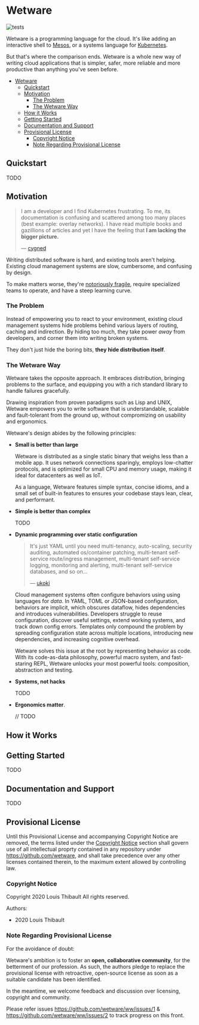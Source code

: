 # Wetware

![tests](https://github.com/wetware/ww/workflows/Go/badge.svg)

Wetware is a programming language for the cloud.  It's like adding an interactive shell to [Mesos](https://mesos.apache.org/), or a systems language for [Kubernetes](https://kubernetes.io/).

But that's where the comparison ends.  Wetware is a whole new way of writing cloud applications that is simpler, safer, more reliable and more productive than anything you've seen before.

- [Wetware](#wetware)
  - [Quickstart](#quickstart)
  - [Motivation](#motivation)
    - [The Problem](#the-problem)
    - [The Wetware Way](#the-wetware-way)
  - [How it Works](#how-it-works)
  - [Getting Started](#getting-started)
  - [Documentation and Support](#documentation-and-support)
  - [Provisional License](#provisional-license)
    - [Copyright Notice](#copyright-notice)
    - [Note Regarding Provisional License](#note-regarding-provisional-license)

## Quickstart

TODO

<!-- See our official [Getting Started](https://wetware.dev/quickstart) guide if this is your first time working with Wetware.

For all other documentation, including installation, worked examples, and support, refer to the [documentation section](#documentation-and-support).

[Try it](https://wetware.dev/try) in your browser. -->

## Motivation

>I am a developer and I find Kubernetes frustrating. To me, its documentation is confusing and scattered among too many places (best example: overlay networks). I have read multiple books and gazillions of articles and yet I have the feeling that **I am lacking the bigger picture.**
>
>    — [cygned](https://news.ycombinator.com/item?id=18955326)

Writing distributed software is hard, and existing tools aren't helping.  Existing cloud management systems are slow, cumbersome, and confusing by design.

To make matters worse, they're [notoriously fragile](https://k8s.af/), require specialized teams to operate, and have a steep learning curve.

### The Problem

Instead of empowering you to react to your environment, existing cloud management systems hide problems behind various layers of routing, caching and indirection.  By hiding too much, they take power *away* from developers, and corner them into writing broken systems.

They don't just hide the boring bits, **they hide distribution itself**.

### The Wetware Way

Wetware takes the opposite approach.  It embraces distribution, bringing problems to the surface, and equipping you with a rich standard library to handle failures gracefully.

Drawing inspiration from proven paradigms such as Lisp and UNIX, Wetware empowers you to write software that is understandable, scalable and fault-tolerant from the ground up, without compromizing on usability and ergonomics.

Wetware's design abides by the following principles:

- **Small is better than large**

  Wetware is distributed as a single static binary that weighs less than a mobile app.  It uses network connections sparingly, employs low-chatter protocols, and is optimized for small CPU and memory usage, making it ideal for datacenters as well as IoT.

  As a language, Wetware features simple syntax, concise idioms, and a small set of built-in features to ensures your codebase stays lean, clear, and performant.
  
- **Simple is better than complex**
  
  TODO

  <!-- // handful of moving parts => understandable/adoptable by all -->

  <!-- With airtight abstractions and only a handful of moving parts, Wetware is understandable and adoptable by all. -->


<!-- - **Libraries, not frameworks**   -->
  
- **Dynamic programming over static configuration**

  >It's just YAML until you need multi-tenancy, auto-scaling, security auditing, automated os/container patching, multi-tenant self-service route/ingress management, multi-tenant self-service logging, monitoring and alerting, multi-tenant self-service databases, and so on...
  >
  > — [ukoki](https://news.ycombinator.com/item?id=18963198)

  Cloud management systems often configure behaviors using using languages for _data_.  In YAML, TOML or JSON-based configuration, behaviors are implicit, which obscures dataflow, hides dependencies and introduces vulnerabilities.  Developers struggle to reuse configuration, discover useful settings, extend working systems, and track down config errors.  Templates only compound the problem by spreading configuration state across multiple locations, introducing new dependencies, and increasing cognitive overhead.
  
  Wetware solves this issue at the root by representing behavior as code.  With its code-as-data philosophy, powerful macro system, and fast-staring REPL, Wetware unlocks your most powerful tools:  composition, abstraction and testing.
  
- **Systems, not hacks**

  TODO

  <!-- // harmony, symbiosis, gestalt, data-layer as unification



  Wetware combines multiple technologies that complement each other.

  Wetware's peer-to-peer cluster protocol is self-healing and [antifragile](https://en.wikipedia.org/wiki/Antifragility), its BitSwap protocol efficiently streams terabytes of data across your cluster, securely, and its location-aware DHT ensures you're always fetching data from the nearest source, avoiding egress costs in hybrid and multicloud setups.

  All of this happens out-of-the box, with zero additional configuration or user intervention, making Wetware truly greater than the sum of its parts. -->

- **Ergonomics matter**.

  // TODO  <!-- iso environments, REPL, herokuness, zeroconf -->

## How it Works

<!-- TODO: technical overview (three-layer model) -->

## Getting Started

TODO

## Documentation and Support

TODO

<!-- TODO:  point people to docs, discourse, slack channel and paid support options -->

<!--
Possible names for paid-support agencies:

- Cephalogic
- Cortech  ("Cortech support"  has a nice ring to it)
- ...

-->

## Provisional License

Until this Provisional License and accompanying Copyright Notice are removed,
the terms listed under the [Copyright Notice](https://github.com/wetware/ww#copyright-notice) section shall govern use of all
intellectual proprty contained in any repository under https://github.com/wetware,
and shall take precedence over any other licenses contained therein, to the maximum extent allowed by controlling law.

### Copyright Notice

Copyright 2020 Louis Thibault
All rights reserved.

Authors:
- 2020 Louis Thibault

### Note Regarding Provisional License

For the avoidance of doubt:

Wetware's ambition is to foster an **open, collaborative community**, for the
betterment of our profession.  As such, the authors pledge to replace the provisional license
with retroactive, open-source license as soon as a suitable candidate has been identified.

In the meantime, we welcome feedback and discussion over licensing, copyright and community.

Please refer issues https://github.com/wetware/ww/issues/1 & https://github.com/wetware/ww/issues/2 to track progress on this front.
